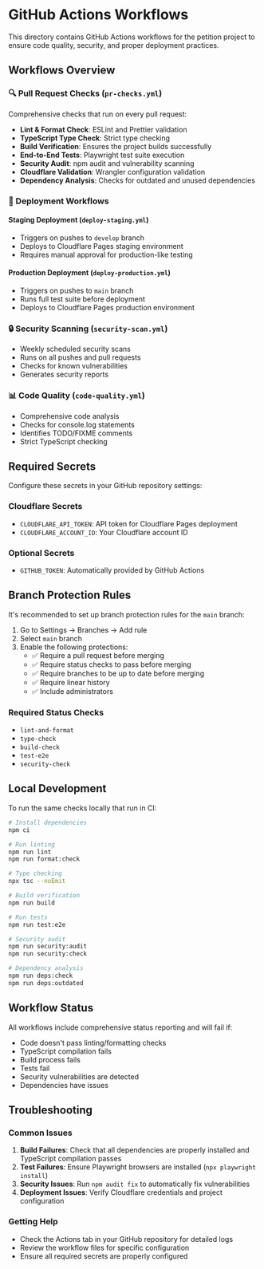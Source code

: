# GitHub Actions Workflows

This directory contains GitHub Actions workflows for the petition project to ensure code quality, security, and proper deployment practices.

## Workflows Overview

### 🔍 Pull Request Checks (`pr-checks.yml`)

Comprehensive checks that run on every pull request:

- **Lint & Format Check**: ESLint and Prettier validation
- **TypeScript Type Check**: Strict type checking
- **Build Verification**: Ensures the project builds successfully
- **End-to-End Tests**: Playwright test suite execution
- **Security Audit**: npm audit and vulnerability scanning
- **Cloudflare Validation**: Wrangler configuration validation
- **Dependency Analysis**: Checks for outdated and unused dependencies

### 🚀 Deployment Workflows

#### Staging Deployment (`deploy-staging.yml`)

- Triggers on pushes to `develop` branch
- Deploys to Cloudflare Pages staging environment
- Requires manual approval for production-like testing

#### Production Deployment (`deploy-production.yml`)

- Triggers on pushes to `main` branch
- Runs full test suite before deployment
- Deploys to Cloudflare Pages production environment

### 🔒 Security Scanning (`security-scan.yml`)

- Weekly scheduled security scans
- Runs on all pushes and pull requests
- Checks for known vulnerabilities
- Generates security reports

### 📊 Code Quality (`code-quality.yml`)

- Comprehensive code analysis
- Checks for console.log statements
- Identifies TODO/FIXME comments
- Strict TypeScript checking

## Required Secrets

Configure these secrets in your GitHub repository settings:

### Cloudflare Secrets

- `CLOUDFLARE_API_TOKEN`: API token for Cloudflare Pages deployment
- `CLOUDFLARE_ACCOUNT_ID`: Your Cloudflare account ID

### Optional Secrets

- `GITHUB_TOKEN`: Automatically provided by GitHub Actions

## Branch Protection Rules

It's recommended to set up branch protection rules for the `main` branch:

1. Go to Settings → Branches → Add rule
2. Select `main` branch
3. Enable the following protections:
   - ✅ Require a pull request before merging
   - ✅ Require status checks to pass before merging
   - ✅ Require branches to be up to date before merging
   - ✅ Require linear history
   - ✅ Include administrators

### Required Status Checks

- `lint-and-format`
- `type-check`
- `build-check`
- `test-e2e`
- `security-check`

## Local Development

To run the same checks locally that run in CI:

```bash
# Install dependencies
npm ci

# Run linting
npm run lint
npm run format:check

# Type checking
npx tsc --noEmit

# Build verification
npm run build

# Run tests
npm run test:e2e

# Security audit
npm run security:audit
npm run security:check

# Dependency analysis
npm run deps:check
npm run deps:outdated
```

## Workflow Status

All workflows include comprehensive status reporting and will fail if:

- Code doesn't pass linting/formatting checks
- TypeScript compilation fails
- Build process fails
- Tests fail
- Security vulnerabilities are detected
- Dependencies have issues

## Troubleshooting

### Common Issues

1. **Build Failures**: Check that all dependencies are properly installed and TypeScript compilation passes
2. **Test Failures**: Ensure Playwright browsers are installed (`npx playwright install`)
3. **Security Issues**: Run `npm audit fix` to automatically fix vulnerabilities
4. **Deployment Issues**: Verify Cloudflare credentials and project configuration

### Getting Help

- Check the Actions tab in your GitHub repository for detailed logs
- Review the workflow files for specific configuration
- Ensure all required secrets are properly configured
